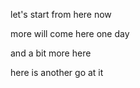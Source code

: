 let's start from here now

more will come here one day

and a bit more here

here is another go at it
